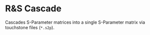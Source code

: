R&S Cascade
===========

Cascades S-Parameter matrices into a single S-Parameter matrix via touchstone files (`*.s2p`).
